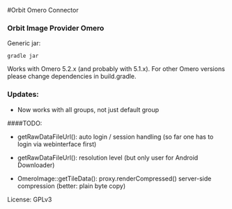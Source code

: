 #Orbit Omero Connector

### Orbit Image Provider Omero

Generic jar:

    gradle jar

Works with Omero 5.2.x (and probably with 5.1.x). For other Omero versions please change dependencies in build.gradle.

### Updates:
- Now works with all groups, not just default group

####TODO:
- getRawDataFileUrl(): auto login / session handling (so far one has to login via webinterface first)
- getRawDataFileUrl(): resolution level  (but only user for Android Downloader)

- OmeroImage::getTileData(): proxy.renderCompressed() server-side compression (better: plain byte copy)

License: GPLv3